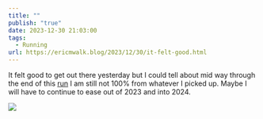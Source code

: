 ```yaml
---
title: ""
publish: "true"
date: 2023-12-30 21:03:00
tags:
  - Running
url: https://ericmwalk.blog/2023/12/30/it-felt-good.html
---
```

It felt good to get out there yesterday but I could tell about mid way through the end of this [run](https://strava.com/activities/10465467141) I am still not 100% from whatever I picked up. Maybe I will have to continue to ease out of 2023 and into 2024.

![](https://ericmwalk.blog/uploads/2023/img-7374.jpeg)